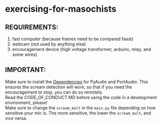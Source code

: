 # exercising-for-masochists
## REQUIREMENTS:
1. fast computer (because frames need to be compared faast)
2. webcam (not used by anything else)
3. encouragement device (high voltage transformer, arduino, relay, and some wires)
## IMPORTANT:
Make sure to install the [Dependencies](https://people.csail.mit.edu/hubert/pyaudio/) for PyAudio and PortAudio. This ensures the scream detection will work, so that if you need the encouragement to stop, you can do so remotely.<br>
Read the CODE_OF_CONDUCT.MD before using the code in a development environment, please!<br>
Make sure to change the `scream_mult` in the `main.py` file depending on how sensitive your mic is. The more sensitive, the lower the `scream_mult`, and vice versa.
